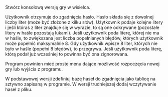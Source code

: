 Stwórz konsolową wersję gry w wisielca.

Użytkownik otrzymuje do zgadnięcia hasło. Hasło składa się z dowolnej liczby liter (może być złożone z kilku słów). Użytkownik podaje kolejne litery i jeśli któraś z liter znajduje się w wyrazie, to są one odkrywane (pozostałe litery w haśle pozostają lukami). Jeśli użytkownik poda literę, której nie ma w haśle, to zwiększana jest liczba popełnianych błędów, których użytkownik może popełnić maksymalnie 8. Gdy użytkownik wpisze 8 liter, których nie było w haśle (popełni 8 błędów), to przegrywa. Jeśli użytkownik poda literę, którą podał już wcześniej to powinna być ona zignorowana.

Program powinien mieć proste menu dające możliwość rozpoczęcia nowej gry lub wyjścia z programu.

W podstawowej wersji zdefiniuj bazę haseł do zgadnięcia jako tablicę na sztywno zapisaną w programie. W wersji trudniejszej dodaj wczytywanie haseł z pliku.
